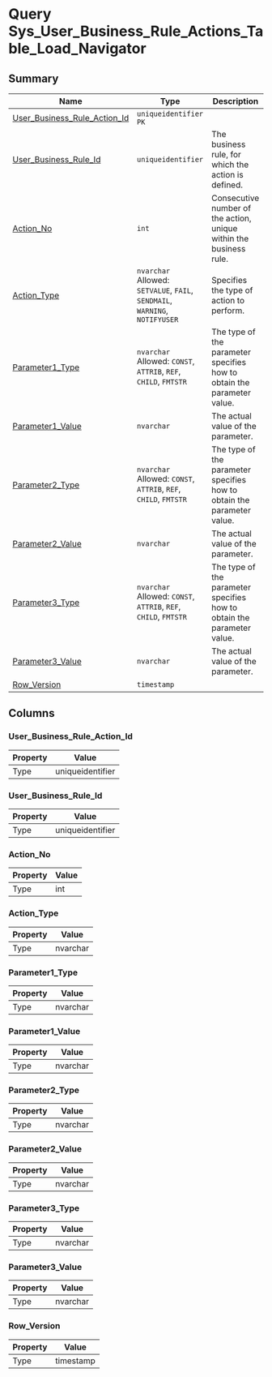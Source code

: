 # Query Sys_User_Business_Rule_Actions_Table_Load_Navigator


## Summary

| Name | Type | Description |
| - | - | --- |
|[User_Business_Rule_Action_Id](#user_business_rule_action_id)|`uniqueidentifier` `PK`||
|[User_Business_Rule_Id](#user_business_rule_id)|`uniqueidentifier` |The business rule, for which the action is defined.|
|[Action_No](#action_no)|`int` |Consecutive number of the action, unique within the business rule.|
|[Action_Type](#action_type)|`nvarchar` Allowed: `SETVALUE`, `FAIL`, `SENDMAIL`, `WARNING`, `NOTIFYUSER`|Specifies the type of action to perform.|
|[Parameter1_Type](#parameter1_type)|`nvarchar` Allowed: `CONST`, `ATTRIB`, `REF`, `CHILD`, `FMTSTR`|The type of the parameter specifies how to obtain the parameter value.|
|[Parameter1_Value](#parameter1_value)|`nvarchar` |The actual value of the parameter.|
|[Parameter2_Type](#parameter2_type)|`nvarchar` Allowed: `CONST`, `ATTRIB`, `REF`, `CHILD`, `FMTSTR`|The type of the parameter specifies how to obtain the parameter value.|
|[Parameter2_Value](#parameter2_value)|`nvarchar` |The actual value of the parameter.|
|[Parameter3_Type](#parameter3_type)|`nvarchar` Allowed: `CONST`, `ATTRIB`, `REF`, `CHILD`, `FMTSTR`|The type of the parameter specifies how to obtain the parameter value.|
|[Parameter3_Value](#parameter3_value)|`nvarchar` |The actual value of the parameter.|
|[Row_Version](#row_version)|`timestamp` ||

## Columns

### User_Business_Rule_Action_Id

| Property | Value |
| - | - |
|Type|uniqueidentifier|

### User_Business_Rule_Id

| Property | Value |
| - | - |
|Type|uniqueidentifier|

### Action_No

| Property | Value |
| - | - |
|Type|int|

### Action_Type

| Property | Value |
| - | - |
|Type|nvarchar|

### Parameter1_Type

| Property | Value |
| - | - |
|Type|nvarchar|

### Parameter1_Value

| Property | Value |
| - | - |
|Type|nvarchar|

### Parameter2_Type

| Property | Value |
| - | - |
|Type|nvarchar|

### Parameter2_Value

| Property | Value |
| - | - |
|Type|nvarchar|

### Parameter3_Type

| Property | Value |
| - | - |
|Type|nvarchar|

### Parameter3_Value

| Property | Value |
| - | - |
|Type|nvarchar|

### Row_Version

| Property | Value |
| - | - |
|Type|timestamp|


